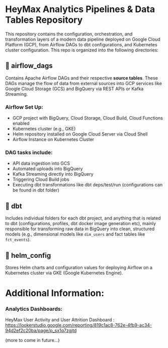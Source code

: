 # HeyMax Analytics Pipelines & Data Tables Repository

This repository contains the configuration, orchestration, and transformation layers of a modern data pipeline deployed on Google Cloud Platform (GCP), from Airflow DAGs to dbt configurations, and Kubernetes cluster configuration. This repo is organized into the following directories:

## 📂 airflow_dags
Contains Apache Airflow DAGs and their respective <b>source tables</b>. These DAGs manage the flow of data from external sources into GCP services like Google Cloud Storage (GCS) and BigQuery via REST APIs or Kafka Streaming.

### Airflow Set Up:
- GCP project with BigQuery, Cloud Storage, Cloud Build, Cloud Functions enabled
- Kubernetes cluster (e.g., GKE)
- Helm repository installed on Google Cloud Server via Cloud Shell
- Airflow Instance on Kubernetes Cluster

### DAG tasks include:
- API data ingestion into GCS
- Automated uploads into BigQuery
- Kafka Streaming directly into BigQuery
- Triggering Cloud Build jobs
- Executing dbt transformations like dbt deps/test/run (configurations can be found in dbt folder)

## 📂 dbt
Includes individual folders for each dbt project, and anything that is related to dbt (configurations, profiles, dbt docker image generation etc), mainly responsible for transforming raw data in BigQuery into clean, structured models (e.g., dimensional models like `dim_users` and fact tables like `fct_events`).

## 📂 helm_config
Stores Helm charts and configuration values for deploying Airflow on a Kubernetes cluster via GKE (Google Kubernetes Engine).

# Additional Information: 

### Analytics Dashboards:

HeyMax User Activity and User Attrition Dashboard : https://lookerstudio.google.com/reporting/819c1ac8-762e-4fb9-ac34-94d2ef2c20ba/page/p_sx1q7zgjtd

(more to come in future...)